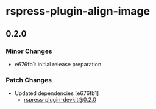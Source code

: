 # rspress-plugin-align-image

## 0.2.0

### Minor Changes

- e676fb1: initial release preparation

### Patch Changes

- Updated dependencies [e676fb1]
  - rspress-plugin-devkit@0.2.0
